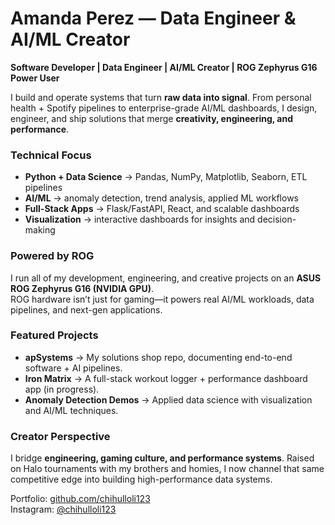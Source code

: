 # Amanda Perez — Data Engineer & AI/ML Creator  

**Software Developer | Data Engineer | AI/ML Creator | ROG Zephyrus G16 Power User**  

I build and operate systems that turn **raw data into signal**. From personal health + Spotify pipelines to enterprise-grade AI/ML dashboards, I design, engineer, and ship solutions that merge **creativity, engineering, and performance**.  

### Technical Focus  
- **Python + Data Science** → Pandas, NumPy, Matplotlib, Seaborn, ETL pipelines  
- **AI/ML** → anomaly detection, trend analysis, applied ML workflows  
- **Full-Stack Apps** → Flask/FastAPI, React, and scalable dashboards  
- **Visualization** → interactive dashboards for insights and decision-making  

### Powered by ROG  
I run all of my development, engineering, and creative projects on an **ASUS ROG Zephyrus G16 (NVIDIA GPU)**.  
ROG hardware isn’t just for gaming—it powers real AI/ML workloads, data pipelines, and next-gen applications.  

### Featured Projects  
- **apSystems** → My solutions shop repo, documenting end-to-end software + AI pipelines.  
- **Iron Matrix** → A full-stack workout logger + performance dashboard app (in progress).  
- **Anomaly Detection Demos** → Applied data science with visualization and AI/ML techniques.  

### Creator Perspective  
I bridge **engineering, gaming culture, and performance systems**. Raised on Halo tournaments with my brothers and homies, I now channel that same competitive edge into building high-performance data systems.  

Portfolio: [github.com/chihulloli123](https://github.com/chihulloli123)  
Instagram: [@chihulloli123](https://www.instagram.com/chihulloli123/)  
